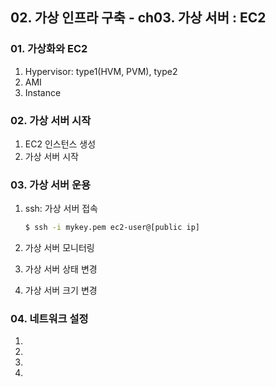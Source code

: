 ## 02. 가상 인프라 구축 - ch03. 가상 서버 : EC2

### 01. 가상화와 EC2
1. Hypervisor: type1(HVM, PVM), type2
2. AMI 
3. Instance

### 02. 가상 서버 시작
1. EC2 인스턴스 생성
2. 가상 서버 시작

### 03. 가상 서버 운용
1. ssh: 가상 서버 접속
    ```bash
    $ ssh -i mykey.pem ec2-user@[public ip]
    ```

2. 가상 서버 모니터링
3. 가상 서버 상태 변경
4. 가상 서버 크기 변경


### 04. 네트워크 설정
1.
2.
3.
4.